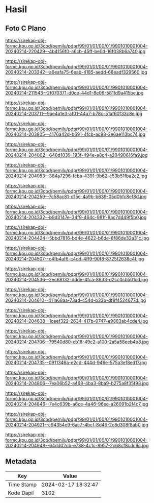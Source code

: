 # Hasil

## Foto C Plano

https://sirekap-obj-formc.kpu.go.id/3cbd/pemilu/pdpr/99/01/01/00/01/9901010001004-20240214-220429--4b4156f0-a6cb-45ff-be0d-16f038b6a740.jpg

https://sirekap-obj-formc.kpu.go.id/3cbd/pemilu/pdpr/99/01/01/00/01/9901010001004-20240214-203342--a6eafa75-6eab-4185-aedd-68eadf329560.jpg

https://sirekap-obj-formc.kpu.go.id/3cbd/pemilu/pdpr/99/01/01/00/01/9901010001004-20240214-211543--2f070371-d0ce-44d1-8e06-581fd9a415be.jpg

https://sirekap-obj-formc.kpu.go.id/3cbd/pemilu/pdpr/99/01/01/00/01/9901010001004-20240214-203711--9ae4a1e3-af01-44a7-b78c-51af60f33c8e.jpg

https://sirekap-obj-formc.kpu.go.id/3cbd/pemilu/pdpr/99/01/01/00/01/9901010001004-20240214-203805--4176a42d-b691-4fcb-ac98-2e6ae113bc74.jpg

https://sirekap-obj-formc.kpu.go.id/3cbd/pemilu/pdpr/99/01/01/00/01/9901010001004-20240214-204002--640d1039-193f-494e-a8c4-a20490616fa9.jpg

https://sirekap-obj-formc.kpu.go.id/3cbd/pemilu/pdpr/99/01/01/00/01/9901010001004-20240214-204053--384a7296-fcba-4391-9b62-c53b51fba2c2.jpg

https://sirekap-obj-formc.kpu.go.id/3cbd/pemilu/pdpr/99/01/01/00/01/9901010001004-20240214-204259--7c58ac81-d15e-4a9b-b639-05d0bfc8ef8d.jpg

https://sirekap-obj-formc.kpu.go.id/3cbd/pemilu/pdpr/99/01/01/00/01/9901010001004-20240214-204332--b9d3147e-34f9-464c-981f-8ac7d449f5b0.jpg

https://sirekap-obj-formc.kpu.go.id/3cbd/pemilu/pdpr/99/01/01/00/01/9901010001004-20240214-204424--5bbd7816-bd4e-4622-b6de-8f86de32a31c.jpg

https://sirekap-obj-formc.kpu.go.id/3cbd/pemilu/pdpr/99/01/01/00/01/9901010001004-20240214-204507--c4fb4af6-c4dd-4ff9-90f8-8725f2638c4f.jpg

https://sirekap-obj-formc.kpu.go.id/3cbd/pemilu/pdpr/99/01/01/00/01/9901010001004-20240214-204536--2ec68132-ddde-4fca-8633-d2cc0cb501cd.jpg

https://sirekap-obj-formc.kpu.go.id/3cbd/pemilu/pdpr/99/01/01/00/01/9901010001004-20240214-204610--411a68aa-73ad-454d-b33b-df8f4524677d.jpg

https://sirekap-obj-formc.kpu.go.id/3cbd/pemilu/pdpr/99/01/01/00/01/9901010001004-20240214-204638--1ceef322-2634-417b-9747-e9883ab4cde4.jpg

https://sirekap-obj-formc.kpu.go.id/3cbd/pemilu/pdpr/99/01/01/00/01/9901010001004-20240214-204706--79540d80-cb18-49c2-a100-2a5a58eeb4b8.jpg

https://sirekap-obj-formc.kpu.go.id/3cbd/pemilu/pdpr/99/01/01/00/01/9901010001004-20240214-204735--0911346a-e2cd-444d-946e-575a3e18ed17.jpg

https://sirekap-obj-formc.kpu.go.id/3cbd/pemilu/pdpr/99/01/01/00/01/9901010001004-20240214-204806--7ea06b52-a468-4ba3-8ba9-b275a8f35f98.jpg

https://sirekap-obj-formc.kpu.go.id/3cbd/pemilu/pdpr/99/01/01/00/01/9901010001004-20240214-204846--7e4c639b-a6ce-4a46-96ee-a26091b2f4c7.jpg

https://sirekap-obj-formc.kpu.go.id/3cbd/pemilu/pdpr/99/01/01/00/01/9901010001004-20240214-204921--c94354e9-6ac7-4bcf-8d46-2c8d308f8ab0.jpg

https://sirekap-obj-formc.kpu.go.id/3cbd/pemilu/pdpr/99/01/01/00/01/9901010001004-20240214-204948--64dd02cb-e738-4c1c-8957-2c68cf8cdc9c.jpg


## Metadata

| Key        | Value               |
| ---------- | ------------------- |
| Time Stamp | 2024-02-17 18:32:47 |
| Kode Dapil | 3102                |



